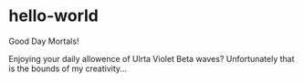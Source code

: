 # hello-world

Good Day Mortals!

Enjoying your daily allowence of Ulrta Violet Beta waves?
Unfortunately that is the bounds of my creativity...

